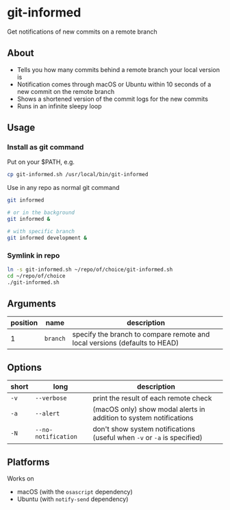 # git-informed

Get notifications of new commits on a remote branch

## About
- Tells you how many commits behind a remote branch your local version is
- Notification comes through macOS or Ubuntu within 10 seconds of a new commit on the remote branch
- Shows a shortened version of the commit logs for the new commits
- Runs in an infinite sleepy loop

## Usage
### Install as git command
Put on your $PATH, e.g.
```sh
cp git-informed.sh /usr/local/bin/git-informed

```
Use in any repo as normal git command
```sh
git informed

# or in the background
git informed &

# with specific branch
git informed development &
```

### Symlink in repo
```sh
ln -s git-informed.sh ~/repo/of/choice/git-informed.sh
cd ~/repo/of/choice
./git-informed.sh
```
## Arguments
|position|name|description|
|-----|----|----------|
|1|`branch`|specify the branch to compare remote and local versions (defaults to HEAD)|

## Options
|short|long|description|
|-----|----|----------|
|`-v`|`--verbose`|print the result of each remote check|
|`-a`|`--alert`|(macOS only) show modal alerts in addition to system notifications|
|`-N`|`--no-notification`|don't show system notifications (useful when `-v` or `-a` is specified)|

## Platforms
Works on
  - macOS (with the `osascript` dependency)
  - Ubuntu (with `notify-send` dependency)
